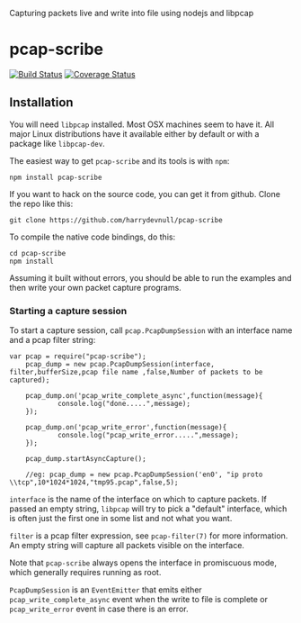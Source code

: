 
Capturing packets live and write into file using nodejs and libpcap

pcap-scribe
================


[![Build Status](https://travis-ci.org/harrydevnull/pcap-scribe.svg?branch=master)](https://travis-ci.org/harrydevnull/pcap-scribe)
[![Coverage Status](https://coveralls.io/repos/github/harrydevnull/pcap-scribe/badge.svg?branch=master)](https://coveralls.io/github/harrydevnull/pcap-scribe?branch=master)

## Installation

You will need `libpcap` installed.  Most OSX machines seem to have it.  All major Linux distributions have it available
either by default or with a package like `libpcap-dev`.

The easiest way to get `pcap-scribe` and its tools is with `npm`:

    npm install pcap-scribe

If you want to hack on the source code, you can get it from github.  Clone the repo like this:

    git clone https://github.com/harrydevnull/pcap-scribe

To compile the native code bindings, do this:

    cd pcap-scribe
    npm install 

Assuming it built without errors, you should be able to run the examples and then write your own packet
capture programs.

### Starting a capture session

To start a capture session, call `pcap.PcapDumpSession` with an interface name and a pcap filter string:

    var pcap = require("pcap-scribe"); 
        pcap_dump = new pcap.PcapDumpSession(interface, filter,bufferSize,pcap file name ,false,Number of packets to be captured);
        
        pcap_dump.on('pcap_write_complete_async',function(message){
                console.log("done.....",message);
        });

        pcap_dump.on('pcap_write_error',function(message){
                console.log("pcap_write_error.....",message);
        });

        pcap_dump.startAsyncCapture();

        //eg: pcap_dump = new pcap.PcapDumpSession('en0', "ip proto \\tcp",10*1024*1024,"tmp95.pcap",false,5);


`interface` is the name of the interface on which to capture packets.  If passed an empty string, `libpcap`
will try to pick a "default" interface, which is often just the first one in some list and not what you want.

`filter` is a pcap filter expression, see `pcap-filter(7)` for more information.  An empty string will capture
all packets visible on the interface.

Note that `pcap-scribe` always opens the interface in promiscuous mode, which generally requires running as root.

`PcapDumpSession` is an `EventEmitter` that emits either `pcap_write_complete_async` event when the write to file is complete
or `pcap_write_error` event in case there is an error.



